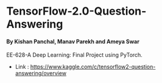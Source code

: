 # TensorFlow-2.0-Question-Answering

#### By Kishan Panchal, Manav Parekh and Ameya Swar
EE-628-A Deep Learning: Final Project using PyTorch.

* Link : https://www.kaggle.com/c/tensorflow2-question-answering/overview
